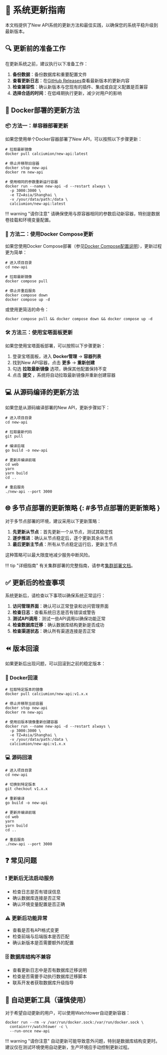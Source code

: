 # 🔄 系统更新指南

本文档提供了New API系统的更新方法和最佳实践，以确保您的系统平稳升级到最新版本。

## 🔍 更新前的准备工作

在更新系统之前，建议执行以下准备工作：

1. **备份数据**：备份数据库和重要配置文件
2. **查看更新日志**：在[GitHub Releases](https://github.com/Calcium-Ion/new-api/releases)查看最新版本的更新内容
3. **检查兼容性**：确认新版本与您现有的插件、集成或自定义配置是否兼容
4. **选择合适的时间**：在低峰期执行更新，减少对用户的影响

## 🐳 Docker部署的更新方法

### 📦 方法一：单容器部署更新

如果您使用单个Docker容器部署了New API，可以按照以下步骤更新：

```shell
# 拉取最新镜像
docker pull calciumion/new-api:latest

# 停止并移除旧容器
docker stop new-api
docker rm new-api

# 使用相同的参数重新运行容器
docker run --name new-api -d --restart always \
  -p 3000:3000 \
  -e TZ=Asia/Shanghai \
  -v /your/data/path:/data \
  calciumion/new-api:latest
```

!!! warning "请你注意"
    请确保使用与原容器相同的参数启动新容器，特别是数据卷挂载和环境变量配置。

### 🐙 方法二：使用Docker Compose更新

如果您使用Docker Compose部署（参见[Docker Compose配置说明](docker-compose-yml.md)），更新过程更为简单：

```shell
# 进入项目目录
cd new-api

# 拉取最新镜像
docker compose pull

# 停止并重启服务
docker compose down
docker compose up -d
```

或使用更简洁的命令：

```shell
docker compose pull && docker compose down && docker compose up -d
```

### 🛠️ 方法三：使用宝塔面板更新

如果您使用宝塔面板部署，可以按照以下步骤更新：

1. 登录宝塔面板，进入 **Docker管理** -> **容器列表**
2. 找到New API容器，点击 **更多** -> **重新创建**
3. 勾选 **拉取最新镜像** 选项，确保其他配置保持不变
4. 点击 **提交** ，系统将自动拉取最新镜像并重新创建容器

## 💻 从源码编译的更新方法

如果您是从源码编译部署的New API，更新步骤如下：

```shell
# 进入项目目录
cd new-api

# 拉取最新代码
git pull

# 编译后端
go build -o new-api

# 更新并编译前端
cd web
yarn
yarn build
cd ..

# 重启服务
./new-api --port 3000
```

## 🌐 多节点部署的更新策略 {: #多节点部署的更新策略 }

对于多节点部署的环境，建议采用以下更新策略：

1. **先更新从节点**：首先更新一个从节点，测试其稳定性
2. **逐步推进**：确认从节点稳定后，逐个更新其余从节点
3. **最后更新主节点**：所有从节点稳定运行后，更新主节点

这种策略可以最大限度地减少服务中断风险。

!!! tip "详细指南"
    有关集群部署的完整指南，请参考[集群部署文档](cluster-deployment.md)。

## ✅ 更新后的检查事项

系统更新后，请检查以下事项以确保系统正常运行：

1. **访问管理界面**：确认可以正常登录和访问管理界面
2. **检查日志**：查看系统日志是否有错误或警告
3. **测试API调用**：测试一些API调用以确保功能正常
4. **检查数据库迁移**：确认数据库结构更新是否成功
5. **检查渠道状态**：确认所有渠道连接是否正常

## ⏪ 版本回滚

如果更新后出现问题，可以回滚到之前的稳定版本：

### 🐳 Docker回滚

```shell
# 拉取特定版本的镜像
docker pull calciumion/new-api:v1.x.x

# 停止并移除当前容器
docker stop new-api
docker rm new-api

# 使用旧版本镜像重新创建容器
docker run --name new-api -d --restart always \
  -p 3000:3000 \
  -e TZ=Asia/Shanghai \
  -v /your/data/path:/data \
  calciumion/new-api:v1.x.x
```

### 💻 源码回滚

```shell
# 进入项目目录
cd new-api

# 切换到特定版本
git checkout v1.x.x

# 重新编译
go build -o new-api

# 更新并编译前端
cd web
yarn
yarn build
cd ..

# 重启服务
./new-api --port 3000
```

## ❓ 常见问题

### ❗ 更新后无法启动服务

- 检查日志是否有错误信息
- 确认数据库连接是否正常
- 确认环境变量配置是否正确

### ⚠️ 更新后功能异常

- 查看是否有API格式变更
- 检查前端与后端版本是否匹配
- 确认新版本是否需要额外的配置

### 🗄️ 数据库结构不兼容

- 查看更新日志中是否有数据库迁移说明
- 检查是否需要手动执行数据库迁移脚本
- 联系开发者获取数据库升级指导

## 🤖 自动更新工具（谨慎使用）

对于希望自动更新的用户，可以使用Watchtower自动更新容器：

```shell
docker run --rm -v /var/run/docker.sock:/var/run/docker.sock \
  containrrr/watchtower -c \
  --run-once new-api
```

!!! warning "请你注意"
    自动更新可能导致意外问题，特别是数据库结构变更时。建议仅在测试环境使用自动更新，生产环境应手动控制更新过程。
